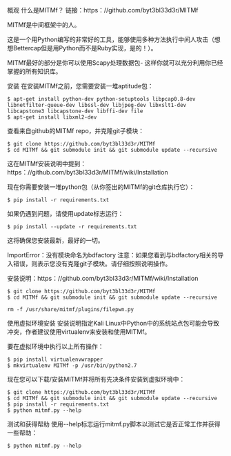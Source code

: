 概观
什么是MITMf？
链接：https：//github.com/byt3bl33d3r/MITMf

MITMf是中间框架中的人。

这是一个用Python编写的非常好的工具，能够使用多种方法执行中间人攻击（想想Bettercap但是用Python而不是Ruby实现，是的！）。

MITMf最好的部分是你可以使用Scapy处理数据包- 这样你就可以充分利用你已经掌握的所有知识库。

安装
在安装MITMf之前，您需要安装一堆aptitude包：

```
$ apt-get install python-dev python-setuptools libpcap0.8-dev libnetfilter-queue-dev libssl-dev libjpeg-dev libxslt1-dev libcapstone3 libcapstone-dev libffi-dev file
$ apt-get install libxml2-dev 
```


查看来自github的MITMf repo，并克隆git子模块：

```
$ git clone https://github.com/byt3bl33d3r/MITMf
$ cd MITMf && git submodule init && git submodule update --recursive
```


这在MITMf安装说明中提到：https：//github.com/byt3bl33d3r/MITMf/wiki/Installation

现在你需要安装一堆python包（从你签出的MITMf的git仓库执行它）：

```
$ pip install -r requirements.txt
```


如果仍遇到问题，请使用update标志运行：

```
$ pip install --update -r requirements.txt
```


这将确保您安装最新，最好的一切。

ImportError：没有模块命名为bdfactory
注意：如果您看到与bdfactory相关的导入错误，则表示您没有克隆git子模块。请仔细按照说明操作。

安装说明：https：//github.com/byt3bl33d3r/MITMf/wiki/Installation

```
$ git clone https://github.com/byt3bl33d3r/MITMf
$ cd MITMf && git submodule init && git submodule update --recursive
```

```
rm -f /usr/share/mitmf/plugins/filepwn.py 
```


使用虚拟环境安装
安装说明指定Kali Linux中Python中的系统站点包可能会导致冲突，作者建议使用virtualenv来安装和使用MITMf。

要在虚拟环境中执行以上所有操作：

```
$ pip install virtualenvwrapper
$ mkvirtualenv MITMf -p /usr/bin/python2.7
```


现在您可以下载/安装MITMf并将所有先决条件安装到虚拟环境中：

```
$ git clone https://github.com/byt3bl33d3r/MITMf
$ cd MITMf && git submodule init && git submodule update --recursive
$ pip install -r requirements.txt
$ python mitmf.py --help
```


测试和获得帮助
使用--help标志运行mitmf.py脚本以测试它是否正常工作并获得一些帮助：

```
$ python mitmf.py --help
```